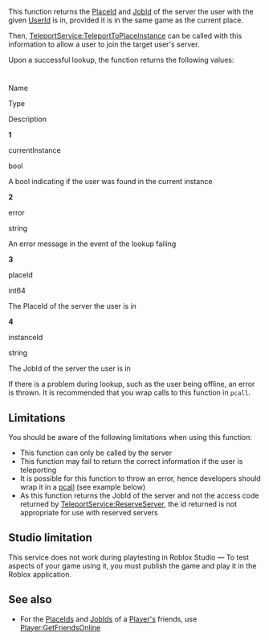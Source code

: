 This function returns the [PlaceId](https://developer.roblox.com/en-us/api-reference/property/DataModel/PlaceId) and [JobId](https://developer.roblox.com/en-us/api-reference/property/DataModel/JobId) of the server the user with the given [UserId](https://developer.roblox.com/en-us/api-reference/property/Player/UserId) is in, provided it is in the same game as the current place.

Then, [TeleportService:TeleportToPlaceInstance](https://developer.roblox.com/en-us/api-reference/function/TeleportService/TeleportToPlaceInstance) can be called with this information to allow a user to join the target user's server.

Upon a successful lookup, the function returns the following values:

#

Name

Type

Description

**1**

currentInstance

bool

A bool indicating if the user was found in the current instance

**2**

error

string

An error message in the event of the lookup failing

**3**

placeId

int64

The PlaceId of the server the user is in

**4**

instanceId

string

The JobId of the server the user is in

If there is a problem during lookup, such as the user being offline, an error is thrown. It is recommended that you wrap calls to this function in `pcall`.

Limitations
-----------

You should be aware of the following limitations when using this function:

*   This function can only be called by the server
*   This function may fail to return the correct information if the user is teleporting
*   It is possible for this function to throw an error, hence developers should wrap it in a [pcall](https://developer.roblox.com/api-reference/lua-docs/Lua-Globals#functions) (see example below)
*   As this function returns the JobId of the server and not the access code returned by [TeleportService:ReserveServer](https://developer.roblox.com/en-us/api-reference/function/TeleportService/ReserveServer), the id returned is not appropriate for use with reserved servers

Studio limitation
-----------------

This service does not work during playtesting in Roblox Studio — To test aspects of your game using it, you must publish the game and play it in the Roblox application.

See also
--------

*   For the [PlaceIds](https://developer.roblox.com/en-us/api-reference/property/DataModel/PlaceId) and [JobIds](https://developer.roblox.com/en-us/api-reference/property/DataModel/JobId) of a [Player's](https://developer.roblox.com/en-us/api-reference/class/Player) friends, use [Player:GetFriendsOnline](https://developer.roblox.com/en-us/api-reference/function/Player/GetFriendsOnline)